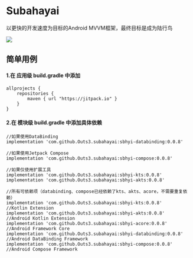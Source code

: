 # Subahayai

以更快的开发速度为目标的Android MVVM框架，最终目标是成为陆行鸟  
  
[![](https://jitpack.io/v/Outs3/subahayai.svg)](https://jitpack.io/#Outs3/subahayai)  
  
## 简单用例
#### 1.在 应用级 build.gradle 中添加
```
allprojects {  
    repositories {  
        maven { url "https://jitpack.io" }  
    }  
}
```

   
#### 2.在 模块级 build.gradle 中添加具体依赖
```
//如果使用DataBinding  
implementation 'com.github.Outs3.subahayai:sbhyi-databinding:0.0.8'
  
//如果使用Jetpack Compose  
implementation 'com.github.Outs3.subahayai:sbhyi-compose:0.0.8'
  
//如果仅使用扩展工具  
implementation 'com.github.Outs3.subahayai:sbhyi-kts:0.0.8'
implementation 'com.github.Outs3.subahayai:sbhyi-akts:0.0.8'
  
//所有可依赖项（databinding、compose已经依赖了kts、akts、acore，不需要重复依赖）  
implementation 'com.github.Outs3.subahayai:sbhyi-kts:0.0.8'			//Kotlin Extension
implementation 'com.github.Outs3.subahayai:sbhyi-akts:0.0.8'			//Android Kotlin Extension
implementation 'com.github.Outs3.subahayai:sbhyi-acore:0.0.8'			//Android Framework Core
implementation 'com.github.Outs3.subahayai:sbhyi-databinding:0.0.8'		//Android DataBinding Framework
implementation 'com.github.Outs3.subahayai:sbhyi-compose:0.0.8'			//Android Compose Framework
```
